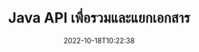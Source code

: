 ---
############################# Static ############################
layout: "product"
date: 2022-10-18T10:22:38
draft: false

product: "Merger"
product_tag: "merger"
platform: "Java"
platform_tag: "java"

############################# Head ############################
head_title: "API การรวมเอกสาร Java | ผสานและลบ Word Excel PDF XPS EPUB"
head_description: "เอกสารที่รวม API สำหรับ Java ผสาน แยก สลับ เรียงลำดับและลบหน้าของ PDF, Microsoft Word, Excel, งานนำเสนอ, รูปแบบ Visio, XPS และ EPUB"

############################# Header ############################
title: "Java API เพื่อรวมและแยกเอกสาร"
description: "พัฒนาแอพประสิทธิภาพสูงที่สามารถรวม ริป สับเปลี่ยน ตัดหรือลบหน้า สไลด์ และไดอะแกรมได้ทุกที่ทุกเวลา"
button:
    enable: true

############################# SubMenu ############################
submenu:
    enable: true
    
    left:
        img_alt: "GroupDocs.Merger for Java"
        image: "https://www.groupdocs.cloud/templates/groupdocs/images/product-logos/groupdocs-merger-java.png"
        product: "GroupDocs.Merger"
        platform: "Java"

    middle:
        button:
            # button loop
            - link: "#overview"
              text: "ภาพรวม"

            # button loop
            - link: "#features"
              text: "คุณสมบัติ"

            # button loop
            - link: "#support"
              text: "สนับสนุน"

            # button loop
            - link: "https://products.groupdocs.app/merger"
              text: "สาธิตสด"

            # button loop
            - link: "https://purchase.groupdocs.com/pricing/merger/java"
              text: "ราคา"

    right:
        link_download: "https://downloads.groupdocs.com/merger"
        link_learn: "https://docs.groupdocs.com/merger/java/"
        link_buy: "https://purchase.groupdocs.com"

############################# Overview ############################
overview:
    enable: true
    content: |
      GroupDocs.Merger สำหรับ Java ทำให้คุณสามารถพัฒนาแอปพลิเคชันทางธุรกิจระดับแนวหน้าใน Java ได้อย่างรวดเร็ว ด้วยการเข้ารหัสเพียงเล็กน้อย แอปพลิเคชัน Java ของคุณสามารถผสาน ริป สับเปลี่ยน ตัด และลบหน้าเดียวหรือเป็นกลุ่มของหน้า สไลด์ และไดอะแกรม การดำเนินการผสานสามารถทำได้ในไฟล์ที่ปลอดภัยของรูปแบบที่รู้จักและไม่รู้จักโดยใช้หรือลบการป้องกันด้วยรหัสผ่าน  

      
    tabs:
      enable: true
      
      ## TAB ONE ##
      tab_one:
        description: |
          ต่อไปนี้เป็นภาพรวมของ GroupDocs.Merger สำหรับ Java:
      
        left:
          enable: true
          icon: "fab fa-html5"
          title: "งานเอกสาร"
          content: |
            * เปลี่ยนลำดับหน้า
            * ลบหรือลบเพจ
            * แยกหรือทำลายเอกสาร
            * สลับหรือสับเปลี่ยนสองหน้าใดก็ได้
            * ตัดหน้าเดียวหรือหลายหน้า
            * เข้าร่วมหลายเอกสาร
        
        right:
          enable: true
          icon: "fab fa-html5"
          title: "ปฏิบัติการรักษาความปลอดภัย"
          content: |
            * ตั้งค่าความปลอดภัยของเอกสาร
            * ตรวจสอบสถานะความปลอดภัยของเอกสาร
            * ตั้งรหัสผ่านเอกสาร
            * อัปเดตรหัสผ่านเอกสาร
            * ลบรหัสผ่านเอกสาร
      
      ## TAB TWO ##
      tab_two:
        description: |
          GroupDocs.Merger สำหรับ Java รองรับการรวม [รูปแบบไฟล์เอกสาร](https://docs.groupdocs.com/merger/java/supported-document-formats/):

        left:
          enable: true
          table:
            # table loop
            - title: "Microsoft Office"
              content: |
                * **คำ:** DOC, DOCX, DOCM, DOT, DOTX, DOTM, RTF, TXT
                * **Excel:** XLS, XLSX, XLSM, XLSB, XLTM, XLT, XLTM, XLTX, XLAM, SXC, SpreadsheetML
                * **PowerPoint:** PPT, PPTX, PPS, PPSX, PPSM, POT, POTM, POTX, PPTM
                * **OneNote:** ONE

        right:
          enable: true
          table:
            # table loop
            - title: "OpenDocument และรูปแบบอื่นๆ"
              content: |
                * **รูปแบบ OpenDocument**: ODT, OTT, ODP, OTP, ODS
                * **เค้าโครงคงที่**: PDF, XPS
                * **รูปภาพ**: BMP, PNG, TIFF
                * **เว็บ**: HTML, MHT, MHTML
                * **ข้อความ**: TXT, CSV, TSV
                * **LaTex**: TEX
                * **อีบุ๊ก**: EPUB

      ## TAB THREE ##
      tab_three:
        description: |
          GroupDocs.Merger สำหรับ Java รองรับระบบปฏิบัติการ, Frameworks & Package Managers ต่อไปนี้:
        
        left:
          enable: true
          table:
            # table loop
            - icon: "fab fa-windows"
              title: "ระบบปฏิบัติการ"
              content: |
                * Microsoft Windows Desktop
                * Microsoft Windows Server
                * ลินุกซ์
                * MacOS

            # table loop
            - icon: "fas fa-code"
              title: "กรอบงานที่รองรับ"
              content: |
                * จาวา 7 (1.7)
                * จาวา 8 (1.8)
                * Java 10
                * Java 11 ขึ้นไป

        right:
          enable: true
          table:
            # table loop
            - icon: "fas fa-box"
              title: "สร้างเครื่องมืออัตโนมัติ"
              content: |
                * มาเวน

            # table loop
            - icon: "fas fa-tools"
              title: "สภาพแวดล้อมการพัฒนา"
              content: |
                * NetBeans
                * Intellij ไอเดีย
                * สุริยุปราคา
                
                

############################# Features ############################
features:
    enable: true
    title: "GroupDocs.Merger สำหรับคุณสมบัติ Java"

    feature:
      # feature loop
      - icon: "fas fa-copy"
        content: "รวมหน้า สไลด์ และไดอะแกรมต่างๆ ไว้ในไฟล์เดียว"
       
      # feature loop
      - icon: "fas fa-eye"
        content: "ริปและแยกเอกสารขนาดใหญ่ออกเป็นไฟล์ขนาดเล็กหลายไฟล์"

      # feature loop
      - icon: "fas fa-bolt"
        content: "สับเปลี่ยนและจัดระเบียบหน้า สไลด์ หรือไดอะแกรมใหม่"
      
      # feature loop
      - icon: "fas fa-file-powerpoint"
        content: "แลกเปลี่ยนและสลับสองหน้า สไลด์ หรือไดอะแกรมระหว่างกันภายในเอกสาร"

      # feature loop
      - icon: "fas fa-code"
        content: "ตัดและตัดแต่งเอกสารโดยลบหน้า สไลด์ หรือไดอะแกรมที่ต้องการออก"

      # feature loop
      - icon: "fas fa-cloud"
        content: "ลบหน้า สไลด์ หรือไดอะแกรมเดี่ยวหรือคอลเลกชั่น"

      # feature loop
      - icon: "fas fa-remove-format"
        content: "เย็บและรวมเอกสารจำนวนมากเป็นชุดๆ"

      # feature loop
      - icon: "fas fa-comment-slash"
        content: "ตรวจสอบโดยทางโปรแกรมใน Java ว่าเอกสารได้รับการรักษาความปลอดภัยด้วยรหัสผ่านหรือไม่"

      # feature loop
      - icon: "fas fa-location-arrow"
        content: "ตั้งค่า รีเซ็ต และลบรหัสผ่านของรูปแบบเอกสารที่รู้จักและไม่รู้จัก"

      # feature loop
      - icon: "fas fa-border-all"
        content: "แยกไฟล์ข้อความหนึ่งเป็นไฟล์หลายรายการตามหมายเลขบรรทัด"

      # feature loop
      - icon: "fas fa-wrench"
        content: "รับภาพแทนหน้าเอกสาร"

      # feature loop
      - icon: "fas fa-columns"
        content: "รวมเอกสารหลายรูปแบบเป็นไฟล์ PDF ไฟล์เดียว"

      # feature loop
      - icon: "fas fa-file-word"
        content: "แทรก OLE Objects ลงใน PDF, Word, Excel, PowerPoint และรูปแบบเอกสารที่เปิดอยู่"

      # feature loop
      - icon: "fas fa-envelope"
        content: "แนบไฟล์โดยทางโปรแกรมกับเอกสาร PDF"

      # feature loop
      - icon: "fas fa-print"
        content: "เพิ่มเอกสารลงในไดอะแกรมผ่าน OLE Objects"

      # feature loop
      - icon: "fas fa-file-archive"
        content: "รวมเอกสารประเภทต่างๆ (DOC, XLS, PPT เป็นต้น) เป็นไฟล์ PDF ไฟล์เดียว"

      # feature loop
      - icon: "fas fa-lock"
        content: "นำเข้า OLE Objects ลงใน Microsoft Word, Excel, Presentation และ OpenDocument File Types ได้อย่างง่ายดาย"

      # feature loop
      - icon: "fas fa-file-code"
        content: "เพิ่มเอกสารอื่น ๆ ในหน้าไดอะแกรมผ่าน OLE Objects"

    more_feature:
      # more_feature_loop
      - title: "ลบหน้าที่ต้องการออกจากเอกสาร"
        content: |
          GroupDocs.Merger สำหรับ Java API ให้คุณเลือกและลบหน้าที่ไม่ต้องการออกจากเอกสารของคุณ
      
      # more_feature_loop
      - title: "ตรวจสอบรหัสผ่านของรูปแบบเอกสารที่ไม่รู้จัก"
        content: "แม้ว่าจะไม่ทราบรูปแบบของเอกสารเฉพาะ แต่ GroupDocs.Merger สำหรับ Java ช่วยให้คุณสามารถตรวจสอบและเรียกรหัสผ่านของเอกสารได้ หากมี"

      # more_feature_loop
      - title: "เข้าร่วมเอกสารที่มีการป้องกันด้วยรหัสผ่านของรูปแบบที่รู้จัก"
        content: "GroupDocs.Merger สำหรับ Java API ช่วยให้คุณรับรายการเอกสารรูปแบบที่รู้จักและไม่รู้จัก"

############################# Support ############################
support:
    enable: true

############################# Solutions ############################
solutions:
    enable: true
    title: "GroupDocs.Merger นำเสนอ API การรวมเอกสารสำหรับสภาพแวดล้อมการพัฒนายอดนิยมอื่นๆ"

    solution:
        # solution loop
        - img_alt: "GroupDocs.Merger for .NET"
          image: "https://www.groupdocs.cloud/templates/groupdocs/images/product-logos/groupdocs-merger-net.png"
          product: "GroupDocs.Merger"
          platform: ".NET"
          link: "/merger/net/"

############################# Back to top ###############################
back_to_top:
  enable: true
---